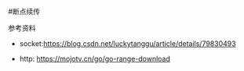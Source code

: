 #断点续传


参考资料
* socket:https://blog.csdn.net/luckytanggu/article/details/79830493

* http: https://mojotv.cn/go/go-range-download

